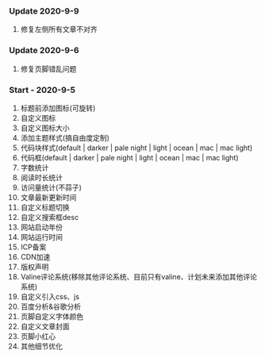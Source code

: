 ### Update 2020-9-9
1. 修复左侧所有文章不对齐

### Update 2020-9-6
1. 修复页脚错乱问题

### Start - 2020-9-5

1. 标题前添加图标(可旋转)
2. 自定义图标
3. 自定义图标大小
4. 添加主题样式(搞自由度定制)
5. 代码块样式(default | darker | pale night | light | ocean | mac | mac light)
6. 代码框(default | darker | pale night | light | ocean | mac | mac light)
7. 字数统计
8. 阅读时长统计
9. 访问量统计(不蒜子)
10. 文章最新更新时间
11. 自定义标题切换
12. 自定义搜索框desc
13. 网站启动年份
14. 网站运行时间
15. ICP备案
16. CDN加速
17. 版权声明
18. Valine评论系统(移除其他评论系统、目前只有valine、计划未来添加其他评论系统)
19. 自定义引入css、js
20. 百度分析&谷歌分析
21. 页脚自定义字体颜色
22. 自定义文章封面
23. 页脚小红心
24. 其他细节优化

